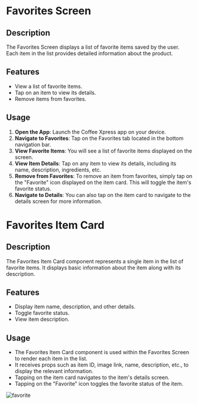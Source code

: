 # Favorites Screen

## Description
The Favorites Screen displays a list of favorite items saved by the user. Each item in the list provides detailed information about the product.

## Features
- View a list of favorite items.
- Tap on an item to view its details.
- Remove items from favorites.

## Usage
1. **Open the App**: Launch the Coffee Xpress app on your device.
2. **Navigate to Favorites**: Tap on the Favorites tab located in the bottom navigation bar.
3. **View Favorite Items**: You will see a list of favorite items displayed on the screen.
4. **View Item Details**: Tap on any item to view its details, including its name, description, ingredients, etc.
5. **Remove from Favorites**: To remove an item from favorites, simply tap on the "Favorite" icon displayed on the item card. This will toggle the item's favorite status.
6. **Navigate to Details**: You can also tap on the item card to navigate to the details screen for more information.

# Favorites Item Card

## Description
The Favorites Item Card component represents a single item in the list of favorite items. It displays basic information about the item along with its description.

## Features
- Display item name, description, and other details.
- Toggle favorite status.
- View item description.

## Usage
- The Favorites Item Card component is used within the Favorites Screen to render each item in the list.
- It receives props such as item ID, image link, name, description, etc., to display the relevant information.
- Tapping on the item card navigates to the item's details screen.
- Tapping on the "Favorite" icon toggles the favorite status of the item.

![favorite](https://github.com/sarguru1981/Coffee_Xpress/assets/4471129/eb0fd117-4f0c-42b5-a519-4811c05ecdff)

